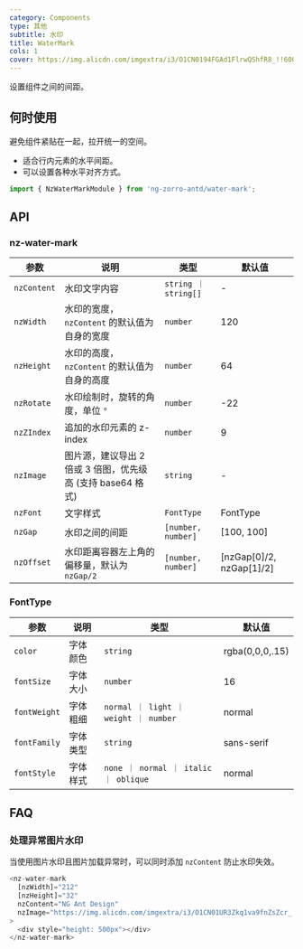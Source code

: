 ```yaml
---
category: Components
type: 其他
subtitle: 水印
title: WaterMark
cols: 1
cover: https://img.alicdn.com/imgextra/i3/O1CN0194FGAd1FlrwQShfR8_!!6000000000528-0-tps-952-502.jpg
---
```


设置组件之间的间距。

## 何时使用

避免组件紧贴在一起，拉开统一的空间。

- 适合行内元素的水平间距。
- 可以设置各种水平对齐方式。

```ts
import { NzWaterMarkModule } from 'ng-zorro-antd/water-mark';
```

## API

### nz-water-mark

| 参数        | 说明                                                        | 类型                 | 默认值                   |
| ----------- | ----------------------------------------------------------- | -------------------- | ------------------------ |
| `nzContent` | 水印文字内容                                                | `string ｜ string[]` | -                        |
| `nzWidth`   | 水印的宽度，`nzContent` 的默认值为自身的宽度                | `number`             | 120                      |
| `nzHeight`  | 水印的高度，`nzContent` 的默认值为自身的高度                | `number`             | 64                       |
| `nzRotate`  | 水印绘制时，旋转的角度，单位 `°`                            | `number`             | -22                      |
| `nzZIndex`  | 追加的水印元素的 z-index                                    | `number`             | 9                        |
| `nzImage`   | 图片源，建议导出 2 倍或 3 倍图，优先级高 (支持 base64 格式) | `string`             | -                        |
| `nzFont`    | 文字样式                                                    | `FontType`           | FontType                 |
| `nzGap`     | 水印之间的间距                                              | `[number, number]`   | [100, 100]               |
| `nzOffset`  | 水印距离容器左上角的偏移量，默认为 `nzGap/2`                | `[number, number]`   | [nzGap[0]/2, nzGap[1]/2] |

### FontType

| 参数         | 说明     | 类型                                  | 默认值          |
| ------------ | -------- | ------------------------------------- | --------------- |
| `color`      | 字体颜色 | `string`                              | rgba(0,0,0,.15) |
| `fontSize`   | 字体大小 | `number`                              | 16              |
| `fontWeight` | 字体粗细 | `normal ｜ light ｜ weight ｜ number` | normal          |
| `fontFamily` | 字体类型 | `string`                              | sans-serif      |
| `fontStyle`  | 字体样式 | `none ｜ normal ｜ italic ｜ oblique` | normal          |

## FAQ

### 处理异常图片水印

当使用图片水印且图片加载异常时，可以同时添加 `nzContent` 防止水印失效。

```ts
<nz-water-mark
  [nzWidth]="212"
  [nzHeight]="32"
  nzContent="NG Ant Design"
  nzImage="https://img.alicdn.com/imgextra/i3/O1CN01UR3Zkq1va9fnZsZcr_!!6000000006188-55-tps-424-64.svg"
>
  <div style="height: 500px"></div>
</nz-water-mark>
```
